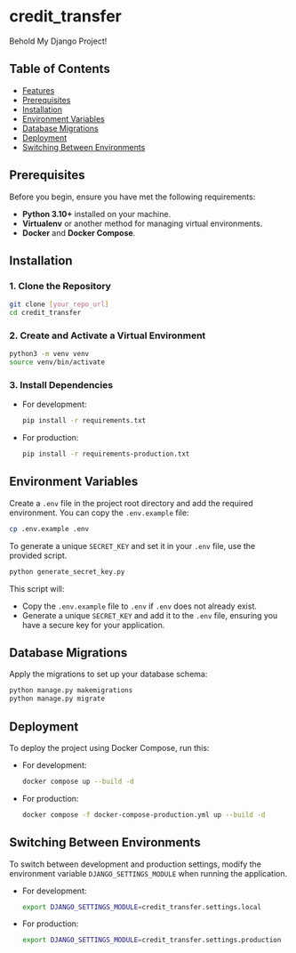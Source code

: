 # credit_transfer

Behold My Django Project!

## Table of Contents

- [Features](#features)
- [Prerequisites](#prerequisites)
- [Installation](#installation)
- [Environment Variables](#environment-variables)
- [Database Migrations](#database-migrations)
- [Deployment](#deployment)
- [Switching Between Environments](#switching-between-environments)

## Prerequisites

Before you begin, ensure you have met the following requirements:

- **Python 3.10+** installed on your machine.
- **Virtualenv** or another method for managing virtual environments.
- **Docker** and **Docker Compose**.

## Installation

### 1. Clone the Repository

```bash
git clone [your_repo_url]
cd credit_transfer
```

### 2. Create and Activate a Virtual Environment

```bash
python3 -m venv venv
source venv/bin/activate
```

### 3. Install Dependencies

- For development:
    ```bash
    pip install -r requirements.txt
    ```

- For production:
    ```bash
    pip install -r requirements-production.txt
    ```

## Environment Variables

Create a `.env` file in the project root directory and add the required environment.
You can copy the `.env.example` file:

```bash
cp .env.example .env
```

To generate a unique `SECRET_KEY` and set it in your `.env` file, use the provided script.

```bash
python generate_secret_key.py
```

This script will:

- Copy the `.env.example` file to `.env` if `.env` does not already exist.
- Generate a unique `SECRET_KEY` and add it to the `.env` file, ensuring you have a secure key for your application.

## Database Migrations

Apply the migrations to set up your database schema:

```bash
python manage.py makemigrations
python manage.py migrate
```

## Deployment

To deploy the project using Docker Compose, run this:

- For development:
    ```bash
    docker compose up --build -d
    ```

- For production:
    ```bash
    docker compose -f docker-compose-production.yml up --build -d
    ```

## Switching Between Environments

To switch between development and production settings, modify the environment variable `DJANGO_SETTINGS_MODULE` when
running the application.

- For development:
    ```bash
    export DJANGO_SETTINGS_MODULE=credit_transfer.settings.local
    ```

- For production:
    ```bash
    export DJANGO_SETTINGS_MODULE=credit_transfer.settings.production
    ```

